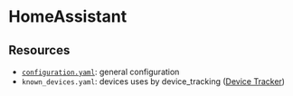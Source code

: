 # HomeAssistant


## Resources


- [`configuration.yaml`](configuration.yaml.md): general configuration
- `known_devices.yaml`: devices uses by device_tracking ([Device Tracker](https://www.home-assistant.io/components/device_tracker/))
